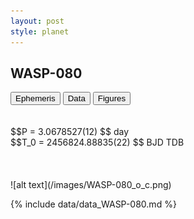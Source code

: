 ```yaml
---
layout: post
style: planet
---
```

<script src="../js/planets.js"></script>

## WASP-080

<!-- Tab links -->
<div class="tab">
<button class="tablinks" onclick="openCity(event, 'Ephemeris')">Ephemeris</button>
<button class="tablinks" onclick="openCity(event, 'Data')">Data</button>
<button class="tablinks" onclick="openCity(event, 'Figures')">Figures</button>
</div>

<!-- Tab content -->
<div id="Ephemeris" class="tabcontent" markdown="1">
<br/><br/>
$$P = 3.0678527(12) $$ day <br/>
$$T_0 = 2456824.88835(22) $$ BJD TDB
<br/><br/>
<br/><br/>
![alt text](/images/WASP-080_o_c.png)
</div>


<div id="Data" class="tabcontent" markdown="1">

{% include data/data_WASP-080.md %}

</div>
